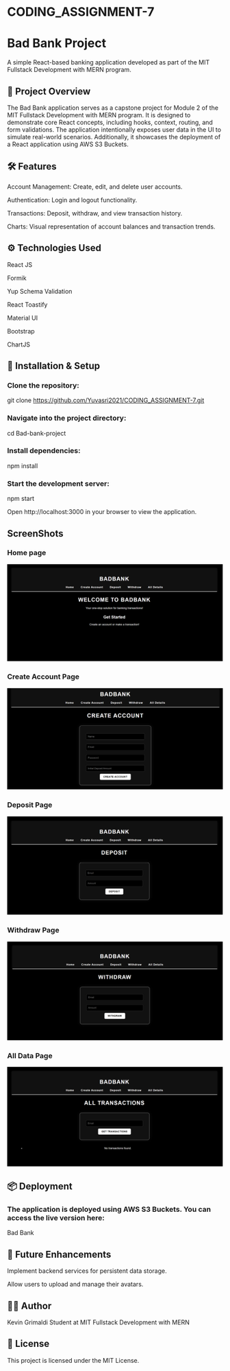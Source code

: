 # CODING_ASSIGNMENT-7

# Bad Bank Project

A simple React-based banking application developed as part of the MIT Fullstack Development with MERN program.

## 🚀 Project Overview

The Bad Bank application serves as a capstone project for Module 2 of the MIT Fullstack Development with MERN program. It is designed to demonstrate core React concepts, including hooks, context, routing, and form validations. The application intentionally exposes user data in the UI to simulate real-world scenarios. Additionally, it showcases the deployment of a React application using AWS S3 Buckets.

## 🛠️ Features

Account Management: Create, edit, and delete user accounts.

Authentication: Login and logout functionality.

Transactions: Deposit, withdraw, and view transaction history.

Charts: Visual representation of account balances and transaction trends.

## ⚙️ Technologies Used

React JS

Formik

Yup Schema Validation

React Toastify

Material UI

Bootstrap

ChartJS

## 🧪 Installation & Setup

### Clone the repository:

git clone https://github.com/Yuvasri2021/CODING_ASSIGNMENT-7.git


### Navigate into the project directory:

cd Bad-bank-project


### Install dependencies:

npm install


### Start the development server:

npm start


Open http://localhost:3000
 in your browser to view the application.

## ScreenShots

### Home page
![Home page](IMAGES/HOME.png)

### Create Account Page
![Create Acconut page](IMAGES/CREATE_ACCOUNT.png)

### Deposit Page
![Create Acconut page](IMAGES/DEPOSIT.png)

### Withdraw Page
![Create Acconut page](IMAGES/WITHDRAW.png)

### All Data Page
![Create Acconut page](IMAGES/ALL_DATA.png)

## 📦 Deployment

### The application is deployed using AWS S3 Buckets. You can access the live version here:

Bad Bank

## 🧠 Future Enhancements

Implement backend services for persistent data storage.

Allow users to upload and manage their avatars.

## 🧑‍💻 Author

Kevin Grimaldi
Student at MIT Fullstack Development with MERN

## 📄 License

This project is licensed under the MIT License.
